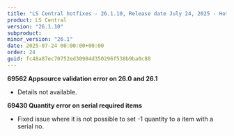 ```yaml
---
title: "LS Central hotfixes - 26.1.10, Release date July 24, 2025 - Hotfixes"
product: LS Central
version: "26.1.10"
subproduct: 
minor_version: "26.1"
date: 2025-07-24 00:00:00+00:00
order: 24
guid: fc48a87ec70752ed30904d350296f538b9ba0c88
---
```


<strong>69562 Appsource validation error on 26.0 and 26.1</strong><ul><li>Details not available.</li></ul>
<strong>69430 Quantity error on serial required items</strong><ul><li>Fixed issue where it is not possible to set -1 quantity to a item with a serial no.</li></ul>
